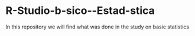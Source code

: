 # R-Studio-b-sico--Estad-stica
In this repository we will find what was done in the study on basic statistics
